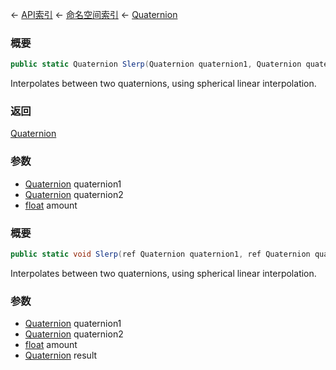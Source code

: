 ← [API索引](Api-Index) ← [命名空间索引](Namespace-Index) ← [Quaternion](VRageMath.Quaternion)

### 概要

```csharp
public static Quaternion Slerp(Quaternion quaternion1, Quaternion quaternion2, float amount)
```

Interpolates between two quaternions, using spherical linear interpolation.

### 返回

[Quaternion](VRageMath.Quaternion)

### 参数

* [Quaternion](VRageMath.Quaternion) quaternion1
* [Quaternion](VRageMath.Quaternion) quaternion2
* [float](https://docs.microsoft.com/en-us/dotnet/api/System.Single?view=netframework-4.6) amount
### 概要

```csharp
public static void Slerp(ref Quaternion quaternion1, ref Quaternion quaternion2, float amount, out Quaternion result)
```

Interpolates between two quaternions, using spherical linear interpolation.

### 参数

* [Quaternion](VRageMath.Quaternion) quaternion1
* [Quaternion](VRageMath.Quaternion) quaternion2
* [float](https://docs.microsoft.com/en-us/dotnet/api/System.Single?view=netframework-4.6) amount
* [Quaternion](VRageMath.Quaternion) result
